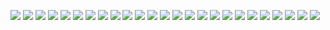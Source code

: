 ![](vertopal_05048edc9b944ee2b645f8396deecd7d/media/image1.png)
![](vertopal_05048edc9b944ee2b645f8396deecd7d/media/image2.png)
![](vertopal_05048edc9b944ee2b645f8396deecd7d/media/image3.png)
![](vertopal_05048edc9b944ee2b645f8396deecd7d/media/image4.png)
![](vertopal_05048edc9b944ee2b645f8396deecd7d/media/image5.png)
![](vertopal_05048edc9b944ee2b645f8396deecd7d/media/image6.png)
![](vertopal_05048edc9b944ee2b645f8396deecd7d/media/image7.png)
![](vertopal_05048edc9b944ee2b645f8396deecd7d/media/image8.png)
![](vertopal_05048edc9b944ee2b645f8396deecd7d/media/image9.png)
![](vertopal_05048edc9b944ee2b645f8396deecd7d/media/image10.png)
![](vertopal_05048edc9b944ee2b645f8396deecd7d/media/image11.png)
![](vertopal_05048edc9b944ee2b645f8396deecd7d/media/image12.png)
![](vertopal_05048edc9b944ee2b645f8396deecd7d/media/image13.png)
![](vertopal_05048edc9b944ee2b645f8396deecd7d/media/image14.png)
![](vertopal_05048edc9b944ee2b645f8396deecd7d/media/image15.png)
![](vertopal_05048edc9b944ee2b645f8396deecd7d/media/image16.png)
![](vertopal_05048edc9b944ee2b645f8396deecd7d/media/image17.png)
![](vertopal_05048edc9b944ee2b645f8396deecd7d/media/image18.png)
![](vertopal_05048edc9b944ee2b645f8396deecd7d/media/image19.png)
![](vertopal_05048edc9b944ee2b645f8396deecd7d/media/image20.png)
![](vertopal_05048edc9b944ee2b645f8396deecd7d/media/image21.png)
![](vertopal_05048edc9b944ee2b645f8396deecd7d/media/image22.png)
![](vertopal_05048edc9b944ee2b645f8396deecd7d/media/image23.png)
![](vertopal_05048edc9b944ee2b645f8396deecd7d/media/image24.png)
![](vertopal_05048edc9b944ee2b645f8396deecd7d/media/image25.png)

